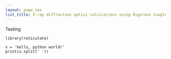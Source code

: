 ```yaml
---
layout: page_nav
list_title: X-ray diffraction optics calculations using Rigorous Coupled Wave Analysis
---
```

Testing

```{r, setup}
library(reticulate)
```

```{python}
x = 'hello, python world!'
print(x.split(' '))
```
